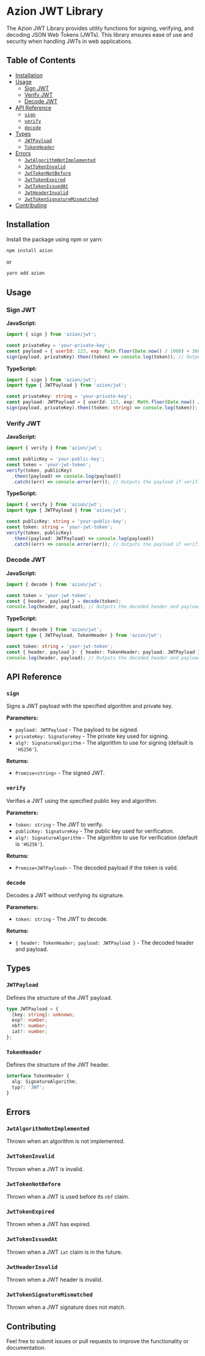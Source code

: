 # Azion JWT Library

The Azion JWT Library provides utility functions for signing, verifying, and decoding JSON Web Tokens (JWTs). This library ensures ease of use and security when handling JWTs in web applications.

## Table of Contents

- [Installation](#installation)
- [Usage](#usage)
  - [Sign JWT](#sign-jwt)
  - [Verify JWT](#verify-jwt)
  - [Decode JWT](#decode-jwt)
- [API Reference](#api-reference)
  - [`sign`](#sign)
  - [`verify`](#verify)
  - [`decode`](#decode)
- [Types](#types)
  - [`JWTPayload`](#jwtpayload)
  - [`TokenHeader`](#tokenheader)
- [Errors](#errors)
  - [`JwtAlgorithmNotImplemented`](#jwtalgorithmnotimplemented)
  - [`JwtTokenInvalid`](#jwttokeninvalid)
  - [`JwtTokenNotBefore`](#jwttokennotbefore)
  - [`JwtTokenExpired`](#jwttokenexpired)
  - [`JwtTokenIssuedAt`](#jwttokenissuedat)
  - [`JwtHeaderInvalid`](#jwtheaderinvalid)
  - [`JwtTokenSignatureMismatched`](#jwttokensignaturemismatched)
- [Contributing](#contributing)

## Installation

Install the package using npm or yarn:

```sh
npm install azion
```

or

```sh
yarn add azion
```

## Usage

### Sign JWT

**JavaScript:**

```javascript
import { sign } from 'azion/jwt';

const privateKey = 'your-private-key';
const payload = { userId: 123, exp: Math.floor(Date.now() / 1000) + 3600 }; // 1 hour expiration
sign(payload, privateKey).then((token) => console.log(token)); // Outputs the signed JWT
```

**TypeScript:**

```typescript
import { sign } from 'azion/jwt';
import type { JWTPayload } from 'azion/jwt';

const privateKey: string = 'your-private-key';
const payload: JWTPayload = { userId: 123, exp: Math.floor(Date.now() / 1000) + 3600 }; // 1 hour expiration
sign(payload, privateKey).then((token: string) => console.log(token)); // Outputs the signed JWT
```

### Verify JWT

**JavaScript:**

```javascript
import { verify } from 'azion/jwt';

const publicKey = 'your-public-key';
const token = 'your-jwt-token';
verify(token, publicKey)
  .then((payload) => console.log(payload))
  .catch((err) => console.error(err)); // Outputs the payload if verification is successful
```

**TypeScript:**

```typescript
import { verify } from 'azion/jwt';
import type { JWTPayload } from 'azion/jwt';

const publicKey: string = 'your-public-key';
const token: string = 'your-jwt-token';
verify(token, publicKey)
  .then((payload: JWTPayload) => console.log(payload))
  .catch((err) => console.error(err)); // Outputs the payload if verification is successful
```

### Decode JWT

**JavaScript:**

```javascript
import { decode } from 'azion/jwt';

const token = 'your-jwt-token';
const { header, payload } = decode(token);
console.log(header, payload); // Outputs the decoded header and payload
```

**TypeScript:**

```typescript
import { decode } from 'azion/jwt';
import type { JWTPayload, TokenHeader } from 'azion/jwt';

const token: string = 'your-jwt-token';
const { header, payload }: { header: TokenHeader; payload: JWTPayload } = decode(token);
console.log(header, payload); // Outputs the decoded header and payload
```

## API Reference

### `sign`

Signs a JWT payload with the specified algorithm and private key.

**Parameters:**

- `payload: JWTPayload` - The payload to be signed.
- `privateKey: SignatureKey` - The private key used for signing.
- `alg?: SignatureAlgorithm` - The algorithm to use for signing (default is `'HS256'`).

**Returns:**

- `Promise<string>` - The signed JWT.

### `verify`

Verifies a JWT using the specified public key and algorithm.

**Parameters:**

- `token: string` - The JWT to verify.
- `publicKey: SignatureKey` - The public key used for verification.
- `alg?: SignatureAlgorithm` - The algorithm to use for verification (default is `'HS256'`).

**Returns:**

- `Promise<JWTPayload>` - The decoded payload if the token is valid.

### `decode`

Decodes a JWT without verifying its signature.

**Parameters:**

- `token: string` - The JWT to decode.

**Returns:**

- `{ header: TokenHeader; payload: JWTPayload }` - The decoded header and payload.

## Types

### `JWTPayload`

Defines the structure of the JWT payload.

```typescript
type JWTPayload = {
  [key: string]: unknown;
  exp?: number;
  nbf?: number;
  iat?: number;
};
```

### `TokenHeader`

Defines the structure of the JWT header.

```typescript
interface TokenHeader {
  alg: SignatureAlgorithm;
  typ?: 'JWT';
}
```

## Errors

### `JwtAlgorithmNotImplemented`

Thrown when an algorithm is not implemented.

### `JwtTokenInvalid`

Thrown when a JWT is invalid.

### `JwtTokenNotBefore`

Thrown when a JWT is used before its `nbf` claim.

### `JwtTokenExpired`

Thrown when a JWT has expired.

### `JwtTokenIssuedAt`

Thrown when a JWT `iat` claim is in the future.

### `JwtHeaderInvalid`

Thrown when a JWT header is invalid.

### `JwtTokenSignatureMismatched`

Thrown when a JWT signature does not match.

## Contributing

Feel free to submit issues or pull requests to improve the functionality or documentation.
